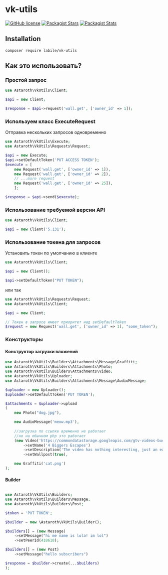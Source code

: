 # vk-utils

[![GitHub license](https://img.shields.io/badge/license-BSD-green.svg)](https://github.com/labi-le/kphp-vk-utils/blob/main/LICENSE)
[![Packagist Stars](https://img.shields.io/packagist/stars/labile/kphp-vk-utils)](https://packagist.org/packages/labile/kphp-vk-utils/stats)
[![Packagist Stats](https://img.shields.io/packagist/dt/labile/kphp-vk-utils)](https://packagist.org/packages/labile/kphp-vk-utils/stats)

## Installation

`composer require labile/vk-utils`

## Как это использовать?

### Простой запрос

```php
use Astaroth\VkUtils\Client;

$api = new Client;

$response = $api->request('wall.get', ['owner_id' => 1]);
```

### Используем класс ExecuteRequest

Отправка нескольких запросов одновременно
```php
use Astaroth\VkUtils\Execute;
use Astaroth\VkUtils\Requests\Request;

$api = new Execute;
$api->setDefaultToken('PUT ACCESS TOKEN');
$execute = [
    new Request('wall.get', ['owner_id' => 1]),
    new Request('wall.get', ['owner_id' => 2]),
    // ...more request
    new Request('wall.get', ['owner_id' => 25]),
    ];

$response = $api->send($execute);
```

### Использование требуемой версии API

```php
use Astaroth\VkUtils\Client;

$api = new Client('5.131');
```

### Использование токена для запросов

Установить токен по умолчанию в клиенте

```php
use Astaroth\VkUtils\Client;

$api = new Client();

$api->setDefaultToken("PUT TOKEN");
```

или так
```php
use Astaroth\VkUtils\Requests\Request;
use Astaroth\VkUtils\Client;

$api = new Client;

// Токен в запросе имеет приоритет над setDefaultToken
$request = new Request('wall.get', ['owner_id' => 1], "some_token");
```

### Конструкторы

#### Конструктор загрузки вложений

```php
use Astaroth\VkUtils\Builders\Attachments\Message\Graffiti;
use Astaroth\VkUtils\Builders\Attachments\Photo;
use Astaroth\VkUtils\Builders\Attachments\Video;
use Astaroth\VkUtils\Uploader;
use Astaroth\VkUtils\Builders\Attachments\Message\AudioMessage;

$uploader = new Uploader();
$uploader->setDefaultToken('PUT TOKEN');

$attachments = $uploader->upload
(
    new Photo("dog.jpg"),

    new AudioMessage('meow.mp3'),
    
    //загрузка по ссылке временно не работает
    //но на обычном php это работает
    (new Video('https://commondatastorage.googleapis.com/gtv-videos-bucket/sample/ForBiggerEscapes.mp4'))
        ->setName('4 Biggers Escapes')
        ->setDescription('The video has nothing interesting, just an example')
        ->setWallpost(true),

    new Graffiti('cat.png')
);
```

#### Builder

```php

use Astaroth\VkUtils\Builders;
use Astaroth\VkUtils\Builders\Message;
use Astaroth\VkUtils\Builders\Post;

$token = 'PUT TOKEN';

$builder = new \Astaroth\VkUtils\Builder();

$builders[] = (new Message)
    ->setMessage("hi me name is lola! im lol")
    ->setPeerId(418618);

$builders[] = (new Post)
    ->setMessage("hello subscribers")

$response = $builder->create(...$builders)
);
```
